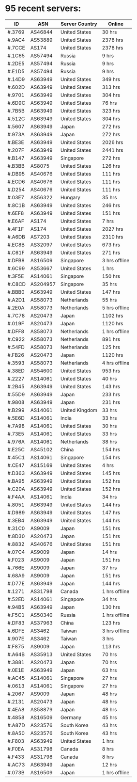 # 95 recent servers:

| ID | ASN | Server Country | Online |
| ------ | ------ | ------ | ------ |
| #.3769 | AS46844 | United States | 30 hrs |
| #.9AC4 | AS53889 | United States | 2378 hrs |
| #.7CCE | AS174 | United States | 2378 hrs |
| #.1C65 | AS57494 | Russia | 9 hrs |
| #.2DE5 | AS57494 | Russia | 9 hrs |
| #.E1D5 | AS57494 | Russia | 9 hrs |
| #.14D9 | AS63949 | United States | 349 hrs |
| #.602D | AS63949 | United States | 313 hrs |
| #.9701 | AS63949 | United States | 304 hrs |
| #.6D9C | AS63949 | United States | 76 hrs |
| #.7B5B | AS63949 | United States | 323 hrs |
| #.512C | AS63949 | United States | 304 hrs |
| #.5607 | AS63949 | Japan | 272 hrs |
| #.973A | AS63949 | Japan | 272 hrs |
| #.BE3E | AS63949 | United States | 2026 hrs |
| #.207F | AS63949 | United States | 2441 hrs |
| #.B147 | AS63949 | Singapore | 272 hrs |
| #.B3BB | AS8075 | United States | 126 hrs |
| #.DB95 | AS40676 | United States | 111 hrs |
| #.ECD6 | AS40676 | United States | 111 hrs |
| #.D254 | AS40676 | United States | 111 hrs |
| #.03E7 | AS56322 | Hungary | 35 hrs |
| #.8C1B | AS63949 | United States | 246 hrs |
| #.6EF8 | AS63949 | United States | 151 hrs |
| #.E6AF | AS174 | United States | 7 hrs |
| #.4F1F | AS174 | United States | 2027 hrs |
| #.A6DB | AS7203 | United States | 2310 hrs |
| #.EC8B | AS32097 | United States | 673 hrs |
| #.C61F | AS63949 | United States | 271 hrs |
| #.DFB8 | AS16509 | Singapore | 3 hrs offline |
| #.6C99 | AS53667 | United States | 1 hrs |
| #.3F5E | AS14061 | Singapore | 150 hrs |
| #.C8CD | AS204957 | Singapore | 35 hrs |
| #.BBB0 | AS63949 | United States | 147 hrs |
| #.A2D1 | AS58073 | Netherlands | 55 hrs |
| #.2E0A | AS58073 | Netherlands | 5 hrs offline |
| #.7C78 | AS20473 | Japan | 1102 hrs |
| #.019F | AS20473 | Japan | 1120 hrs |
| #.DFF8 | AS58073 | Netherlands | 1 hrs offline |
| #.C922 | AS58073 | Netherlands | 891 hrs |
| #.54FD | AS58073 | Netherlands | 125 hrs |
| #.FB26 | AS20473 | Japan | 1120 hrs |
| #.3593 | AS58073 | Netherlands | 4 hrs offline |
| #.38ED | AS54600 | United States | 953 hrs |
| #.2227 | AS14061 | United States | 40 hrs |
| #.2B45 | AS63949 | United States | 143 hrs |
| #.55D9 | AS63949 | Japan | 233 hrs |
| #.9808 | AS63949 | Japan | 231 hrs |
| #.B299 | AS14061 | United Kingdom | 33 hrs |
| #.5E6D | AS14061 | India | 33 hrs |
| #.7A98 | AS14061 | United States | 30 hrs |
| #.73E5 | AS14061 | United States | 33 hrs |
| #.976A | AS14061 | Netherlands | 38 hrs |
| #.E25C | AS45102 | China | 154 hrs |
| #.45C1 | AS14061 | Singapore | 154 hrs |
| #.CE47 | AS15169 | United States | 4 hrs |
| #.D363 | AS63949 | United States | 145 hrs |
| #.BA95 | AS63949 | United States | 152 hrs |
| #.C20A | AS63949 | United States | 152 hrs |
| #.F4AA | AS14061 | India | 34 hrs |
| #.8051 | AS63949 | United States | 144 hrs |
| #.D989 | AS63949 | United States | 147 hrs |
| #.3EB4 | AS63949 | United States | 144 hrs |
| #.31C0 | AS9009 | Japan | 151 hrs |
| #.8D30 | AS20473 | Japan | 151 hrs |
| #.8832 | AS40676 | United States | 151 hrs |
| #.07C4 | AS9009 | Japan | 14 hrs |
| #.F023 | AS9009 | Japan | 151 hrs |
| #.766E | AS9009 | Japan | 37 hrs |
| #.68A9 | AS9009 | Japan | 151 hrs |
| #.D77E | AS63949 | Japan | 144 hrs |
| #.1271 | AS31798 | Canada | 1 hrs offline |
| #.52ED | AS14061 | Singapore | 34 hrs |
| #.94B5 | AS63949 | Japan | 130 hrs |
| #.F5C1 | AS50340 | Russia | 1 hrs offline |
| #.DF83 | AS37963 | China | 123 hrs |
| #.6DFE | AS3462 | Taiwan | 3 hrs offline |
| #.907E | AS3462 | Taiwan | 3 hrs |
| #.F875 | AS9009 | Japan | 113 hrs |
| #.A64B | AS35913 | United States | 70 hrs |
| #.3881 | AS20473 | Japan | 70 hrs |
| #.0E1E | AS63949 | Japan | 63 hrs |
| #.AC45 | AS14061 | Singapore | 27 hrs |
| #.0613 | AS14061 | Singapore | 27 hrs |
| #.2067 | AS9009 | Japan | 48 hrs |
| #.2131 | AS20473 | Japan | 48 hrs |
| #.4EA8 | AS58879 | Japan | 48 hrs |
| #.4858 | AS16509 | Germany | 45 hrs |
| #.A87D | AS23576 | South Korea | 43 hrs |
| #.8A50 | AS23576 | South Korea | 43 hrs |
| #.F803 | AS63949 | United States | 1 hrs |
| #.F0EA | AS31798 | Canada | 8 hrs |
| #.F433 | AS31798 | Canada | 8 hrs |
| #.AC73 | AS63949 | Japan | 12 hrs |
| #.073B | AS16509 | Japan | 1 hrs offline |


